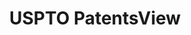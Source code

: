 ---
layout: default
bigquery: https://console.cloud.google.com/bigquery?p=patents-public-data&d=patentsview&page=dataset
citation: Attribution should be given to PatentsView for use, distribution, or derivative
  works.
code: https://github.com/CSSIP-AIR/PatentsView-Code-Snippets/
contributors: USPTO
cost: None
description: 'PatentsView includes US patent data including raw data (summaries, applications,
  pregrant applications), disambugations of inventors and assignees, and inventor
  gender estimates.  Also foreign priority data, # of figures and sheets, and government
  interest statements.'
documentation: https://patentsview.org/query/builder-faqs
last_edit: Mon, 04 Apr 2022 19:02:57 GMT
location: https://patentsview.org/
maintained_by: USPTO
record_creation_timestamp: 12/2/2020 17:20:46
schema_fields: '[''relkind'', ''disclaimer_date'', ''classification_value'', ''subcategory_id'',
  ''rawassignee_id'', ''type'', ''filename'', ''disamb_assignee_id_20200331'', ''organization_id'',
  ''disamb_inventor_id_20171226'', ''disamb_inventor_id_20170808'', ''gi_statement'',
  ''_371_date'', ''disamb_assignee_id_20190820'', ''action_date'', ''fname'', ''f371_date'',
  ''county'', ''f102_date'', ''group'', ''male'', ''organization'', ''rawinventor_id'',
  ''term_extension'', ''county_fips'', ''inventor_id'', ''disamb_assignee_id_20200630'',
  ''sector_title'', ''level_two'', ''abstract'', ''disamb_inventor_id_20191231'',
  ''doctype'', ''category_id'', ''citation_id'', ''applicant_type'', ''num_figures'',
  ''disamb_inventor_id_20200331'', ''dependent'', ''series_code'', ''exemplary'',
  ''length'', ''rule_47'', ''disamb_inventor_id_20180528'', ''date'', ''variety'',
  ''disamb_inventor_id_20200630'', ''rel_id'', ''mainclass_id'', ''subclass_id'',
  ''disamb_inventor_id_20171003'', ''section'', ''ipc_version_indicator'', ''subclass'',
  ''num'', ''subgroup_id'', ''lapse_of_patent'', ''country'', ''field_title'', ''disamb_assignee_id_20181127'',
  ''application_id'', ''role'', ''kind'', ''latlong'', ''disamb_inventor_id_20191008'',
  ''disamb_inventor_id_20200929'', ''name'', ''withdrawn'', ''group_id'', ''attribution_status'',
  ''disamb_inventor_id_20190820'', ''disamb_assignee_id_20191231'', ''latin_name'',
  ''city'', ''classification_data_source'', ''level_one'', ''name_first'', ''lawyer_id'',
  ''disamb_assignee_id_20191008'', ''ipc_class'', ''subgroup'', ''title'', ''disamb_inventor_id_20201229'',
  ''name_last'', ''state_fips'', ''subsection_id'', ''uuid'', ''disamb_inventor_id_20181127'',
  ''num_sheets'', ''location_id'', ''section_id'', ''male_flag'', ''doc_type'', ''disamb_assignee_id_20200929'',
  ''status'', ''number'', ''state'', ''field_id'', ''assignee_id'', ''classification_level'',
  ''reldocno'', ''designation'', ''longitude'', ''category'', ''disamb_inventor_id_20190312'',
  ''contract_award_number'', ''latitude'', ''disamb_inventor_id_20170307'', ''id'',
  ''rawlocation_id'', ''term_grant'', ''main_group'', ''publication_number'', ''sequence'',
  ''_102_date'', ''disamb_assignee_id_20190312'', ''classification_status'', ''symbol_position'',
  ''lname'', ''level_three'', ''num_claims'', ''term_disclaimer'', ''patent_id'',
  ''deceased'', ''country_transformed'', ''text'']'
shortname: patentsview
tags:
- disambiguation
- United States
- gender
terms_of_use: Creative Commons Attribution 4.0 International License.
timeframe: 1963-1999
title: USPTO PatentsView
uuid: cf1780b1-e265-4e49-8d1d-83b9cfe0fd9a
---